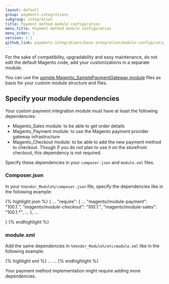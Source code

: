 ```yaml
---
layout: default
group: payments-integrations
subgroup: integration
title: Payment method module configuration
menu_title: Payment method module configuration
menu_order: 1
version: 2.1
github_link: payments-integrations/base-integration/module-configuration.md
---
```


For the sake of compatibility, upgradability and easy maintenance, do not edit the default Magento code, add your customizations in a separate module.

You can use the [sample Magento_SamplePaymentGateway module](https://github.com/magento/magento2-samples/tree/master/sample-module-payment-gateway) files as basis for your custom module structure and files.

## Specify your module dependencies 

Your custom payment integration module must have at least the following dependencies:

- Magento_Sales module: to be able to get order details
- Magento_Payment module: to use the Magento payment provider gateway infrastructure
- Magento_Checkout module: to be able to add the new payment method to checkout. Though if you do not plan to use it on the storefront checkout, this dependency is not required. 


Specify these dependencies in your `composer.json` and `module.xml` files. 

### Composer.json

In your `%Vendor_Module%/composer.json` file, specify the dependencies like in the following example:

{% highlight json %}
{
    ...
    "require": {
        ...
        "magento/module-payment": "100.1.*",
        "magento/module-checkout": "100.1.*",
        "magento/module-sales": "100.1.*",
        ...
    },
    ...

}
{% endhighlight %}

### module.xml

Add the same dependencies in `%Vendor_Module%/etc/module.xml` like in the following example:

{% highlight xml %}
<config xmlns:xsi="http://www.w3.org/2001/XMLSchema-instance" xsi:noNamespaceSchemaLocation="urn:magento:framework:Module/etc/module.xsd">
    <module name="Vendor_Module" setup_version="2.0.0">
        <sequence>
            ...
            <module name="Magento_Sales"/>
            <module name="Magento_Payment"/>
            <module name="Magento_Checkout"/>
            ...
        </sequence>
    </module>
</config>
{% endhighlight %}

Your payment method implementation might require adding more dependencies.





